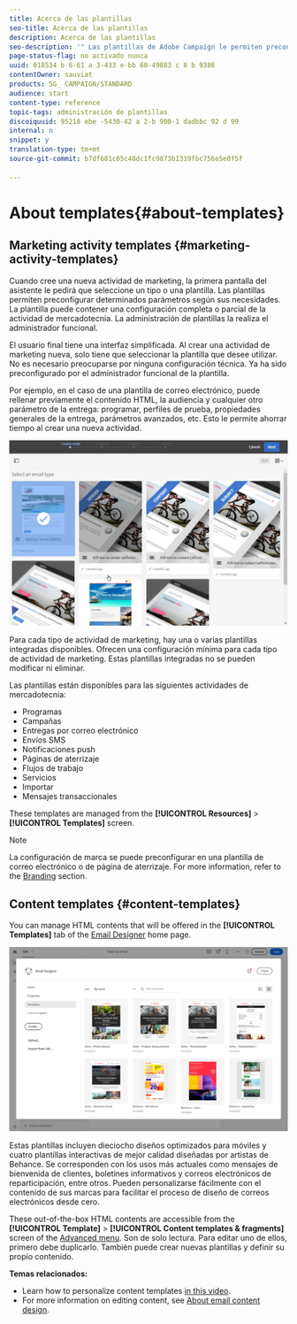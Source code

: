 ```yaml
---
title: Acerca de las plantillas
seo-title: Acerca de las plantillas
description: Acerca de las plantillas
seo-description: '" Las plantillas de Adobe Campaign le permiten preconfigurar parámetros según sus necesidades: las plantillas pueden contener una configuración completa o parcial de la actividad de mercadotecnia para simplificar el uso de Adobe Campaign para usuarios finales no técnicos. "'
page-status-flag: no activado nunca
uuid: 018534 b 6-61 a 3-433 e-bb 60-49883 c 8 b 9386
contentOwner: sauviat
products: SG_ CAMPAIGN/STANDARD
audience: start
content-type: reference
topic-tags: administración de plantillas
discoiquuid: 95218 ebe -5430-42 a 2-b 900-1 dadbbc 92 d 99
internal: n
snippet: y
translation-type: tm+mt
source-git-commit: b7df681c05c48dc1fc9873b1339fbc756e5e0f5f

---
```



# About templates{#about-templates}

## Marketing activity templates {#marketing-activity-templates}

Cuando cree una nueva actividad de marketing, la primera pantalla del asistente le pedirá que seleccione un tipo o una plantilla. Las plantillas permiten preconfigurar determinados parámetros según sus necesidades. La plantilla puede contener una configuración completa o parcial de la actividad de mercadotecnia. La administración de plantillas la realiza el administrador funcional.

El usuario final tiene una interfaz simplificada. Al crear una actividad de marketing nueva, solo tiene que seleccionar la plantilla que desee utilizar. No es necesario preocuparse por ninguna configuración técnica. Ya ha sido preconfigurado por el administrador funcional de la plantilla.

Por ejemplo, en el caso de una plantilla de correo electrónico, puede rellenar previamente el contenido HTML, la audiencia y cualquier otro parámetro de la entrega: programar, perfiles de prueba, propiedades generales de la entrega, parámetros avanzados, etc. Esto le permite ahorrar tiempo al crear una nueva actividad.

![](assets/template_1.png)

Para cada tipo de actividad de marketing, hay una o varias plantillas integradas disponibles. Ofrecen una configuración mínima para cada tipo de actividad de marketing. Estas plantillas integradas no se pueden modificar ni eliminar.

Las plantillas están disponibles para las siguientes actividades de mercadotecnia:

* Programas
* Campañas
* Entregas por correo electrónico
* Envíos SMS
* Notificaciones push
* Páginas de aterrizaje
* Flujos de trabajo
* Servicios
* Importar
* Mensajes transaccionales

These templates are managed from the **[!UICONTROL Resources]** &gt; **[!UICONTROL Templates]** screen.

>[!NOTE]
>
>La configuración de marca se puede preconfigurar en una plantilla de correo electrónico o de página de aterrizaje. For more information, refer to the [Branding](../../administration/using/branding.md) section.

## Content templates {#content-templates}

You can manage HTML contents that will be offered in the **[!UICONTROL Templates]** tab of the [Email Designer](../../designing/using/about-email-content-design.md#about-the-email-designer) home page.

![](assets/template_content.png)

Estas plantillas incluyen dieciocho diseños optimizados para móviles y cuatro plantillas interactivas de mejor calidad diseñadas por artistas de Behance. Se corresponden con los usos más actuales como mensajes de bienvenida de clientes, boletines informativos y correos electrónicos de reparticipación, entre otros. Pueden personalizarse fácilmente con el contenido de sus marcas para facilitar el proceso de diseño de correos electrónicos desde cero.

These out-of-the-box HTML contents are accessible from the **[!UICONTROL Template]** &gt; **[!UICONTROL Content templates & fragments]** screen of the [Advanced menu](../../start/using/interface-description.md#advanced-menu). Son de solo lectura. Para editar uno de ellos, primero debe duplicarlo. También puede crear nuevas plantillas y definir su propio contenido.

**Temas relacionados:**

* Learn how to personalize content templates [in this video](https://helpx.adobe.com/campaign/kt/acs/using/acs-email_content_templates-feature-video-use.html).
* For more information on editing content, see [About email content design](../../designing/using/about-email-content-design.md).

